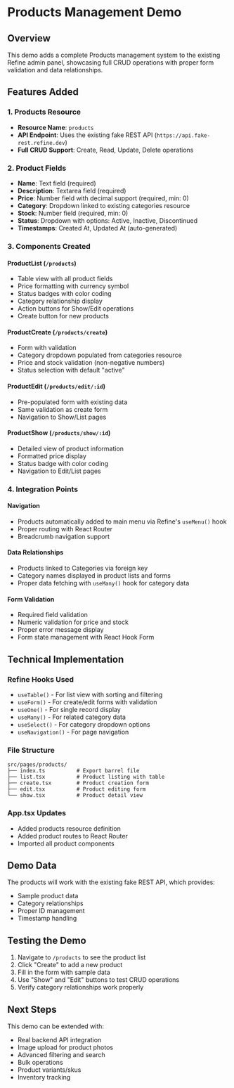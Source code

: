 # Products Management Demo

## Overview

This demo adds a complete Products management system to the existing Refine admin panel, showcasing full CRUD operations with proper form validation and data relationships.

## Features Added

### 1. Products Resource

- **Resource Name**: `products`
- **API Endpoint**: Uses the existing fake REST API (`https://api.fake-rest.refine.dev`)
- **Full CRUD Support**: Create, Read, Update, Delete operations

### 2. Product Fields

- **Name**: Text field (required)
- **Description**: Textarea field (required)
- **Price**: Number field with decimal support (required, min: 0)
- **Category**: Dropdown linked to existing categories resource
- **Stock**: Number field (required, min: 0)
- **Status**: Dropdown with options: Active, Inactive, Discontinued
- **Timestamps**: Created At, Updated At (auto-generated)

### 3. Components Created

#### ProductList (`/products`)

- Table view with all product fields
- Price formatting with currency symbol
- Status badges with color coding
- Category relationship display
- Action buttons for Show/Edit operations
- Create button for new products

#### ProductCreate (`/products/create`)

- Form with validation
- Category dropdown populated from categories resource
- Price and stock validation (non-negative numbers)
- Status selection with default "active"

#### ProductEdit (`/products/edit/:id`)

- Pre-populated form with existing data
- Same validation as create form
- Navigation to Show/List pages

#### ProductShow (`/products/show/:id`)

- Detailed view of product information
- Formatted price display
- Status badge with color coding
- Navigation to Edit/List pages

### 4. Integration Points

#### Navigation

- Products automatically added to main menu via Refine's `useMenu()` hook
- Proper routing with React Router
- Breadcrumb navigation support

#### Data Relationships

- Products linked to Categories via foreign key
- Category names displayed in product lists and forms
- Proper data fetching with `useMany()` hook for category data

#### Form Validation

- Required field validation
- Numeric validation for price and stock
- Proper error message display
- Form state management with React Hook Form

## Technical Implementation

### Refine Hooks Used

- `useTable()` - For list view with sorting and filtering
- `useForm()` - For create/edit forms with validation
- `useOne()` - For single record display
- `useMany()` - For related category data
- `useSelect()` - For category dropdown options
- `useNavigation()` - For page navigation

### File Structure

```
src/pages/products/
├── index.ts          # Export barrel file
├── list.tsx          # Product listing with table
├── create.tsx        # Product creation form
├── edit.tsx          # Product editing form
└── show.tsx          # Product detail view
```

### App.tsx Updates

- Added products resource definition
- Added product routes to React Router
- Imported all product components

## Demo Data

The products will work with the existing fake REST API, which provides:

- Sample product data
- Category relationships
- Proper ID management
- Timestamp handling

## Testing the Demo

1. Navigate to `/products` to see the product list
2. Click "Create" to add a new product
3. Fill in the form with sample data
4. Use "Show" and "Edit" buttons to test CRUD operations
5. Verify category relationships work properly

## Next Steps

This demo can be extended with:

- Real backend API integration
- Image upload for product photos
- Advanced filtering and search
- Bulk operations
- Product variants/skus
- Inventory tracking
